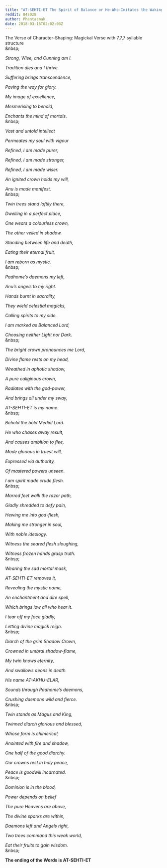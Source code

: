 ```yaml
---
title: "AT-SEHTI-ET The Spirit of Balance or He-Who-Imitates the Waking World."
reddit: 84s0z8
author: Phantasmak
date: 2018-03-16T02:02:03Z
---
```


The Verse of Character-Shaping: Magickal Verse with 7,7,7 syllable structure  
&amp;nbsp;  

  

*Strong, Wise, and Cunning am I.*  

*Tradition dies and I thrive.*  

*Suffering brings transcendence,*  

*Paving the way for glory.*  

*My image of excellence,*  

*Mesmerising to behold,*  

*Enchants the mind of mortals.*   
&amp;nbsp;  



*Vast and untold intellect*    

*Permeates my soul with vigour*  

*Refined, I am made purer,*  

*Refined, I am made stronger,* 

*Refined, I am made wiser.*  

*An ignited crown holds my will,*   

*Anu is made manifest.*  
&amp;nbsp;  



*Twin trees stand loftily there,*   

*Dwelling in a perfect place,*    

*One wears a colourless crown,*  

*The other veiled in shadow.*   

*Standing between life and death,*  

*Eating their eternal fruit,*  

*I am reborn as mystic.*  
&amp;nbsp;  




*Padhome’s daemons my left,*  

*Anu’s angels to my right.*  

*Hands burnt in sacrality,*  

*They wield celestial magicks,* 

*Calling spirits to my side.*  

*I am marked as Balanced Lord,*  

*Choosing neither Light nor Dark.*  
&amp;nbsp;  




*The bright crown pronounces me Lord,*  

*Divine flame rests on my head,*  

*Wreathed in aphotic shadow,*  

*A pure caliginous crown,*  

*Radiates with the god-power,*  

*And brings all under my sway,*  

*AT-SEHTI-ET is my name.*  
&amp;nbsp;  






*Behold the bold Medial Lord.*  

*He who chases away result,*  

*And causes ambition to flee,*  

*Made glorious in truest will,*  

*Expressed via authority,*  

*Of mastered powers unseen.*  

*I am spirit made crude flesh.*  
&amp;nbsp;  


  
  

*Marred feet walk the razor path,*  

*Gladly shredded to defy pain,*  

*Hewing me into god-flesh,*  

*Making me stronger in soul,*  

*With noble ideology.*  

*Witness the seared flesh sloughing,*  

*Witness frozen hands grasp truth.*  
&amp;nbsp;  


  
  

*Wearing the sad mortal mask,*  

*AT-SEHTI-ET removes it,*  

*Revealing the mystic name,*  

*An enchantment and dire spell,*  

*Which brings low all who hear it.*  

*I tear off my face gladly,*  

*Letting divine magick reign.*  
&amp;nbsp;  


  

*Diarch of the grim Shadow Crown,*  

*Crowned in umbral shadow-flame,*  

*My twin knows eternity,*  

*And swallows aeons in death.*  

*His name AT-AKHU-ELAR,*  

*Sounds through Padhome’s daemons,*  

*Crushing daemons wild and fierce.*  
&amp;nbsp;  
  

  
  

*Twin stands as Magus and King,*  

*Twinned diarch glorious and blessed,*  

*Whose form is chimerical,*  

*Anointed with fire and shadow,*  

*One half of the good diarchy.*  

*Our crowns rest in holy peace,*  

*Peace is goodwill incarnated.*  
&amp;nbsp;  


  
  

*Dominion is in the blood,*  

*Power depends on belief*  

*The pure Heavens are above,*  

*The divine sparks are within,*  

*Daemons left and Angels right,*  

*Two trees command this weak world,*  

*Eat their fruits to gain wisdom.*  
&amp;nbsp;  

  

**The ending of the Words is AT-SEHTI-ET**

